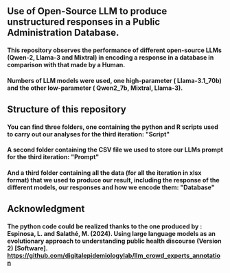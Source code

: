 ## Use of Open-Source LLM to produce unstructured responses in a Public Administration Database.

#### This repository observes the performance of different open-source LLMs (Qwen-2, Llama-3 and Mixtral) in encoding a response in a database in comparison with that made by a Human.

#### Numbers of LLM models were used, one high-parameter ( Llama-3.1_70b) and the other low-parameter ( Qwen2_7b, Mixtral, Llama-3).

## Structure of this repository

#### You can find three folders, one containing the python and R scripts used to carry out our analyses for the third iteration: "Script"
#### A second folder containing the CSV file we used to store our LLMs prompt for the third iteration: "Prompt"
#### And a third folder containing all the data (for all the iteration in xlsx format) that we used to produce our result, including the response of the different models, our responses and how we encode them: "Database"

## Acknowledgment

#### The python code could be realized thanks to the one produced by : Espinosa, L. and Salathé, M. (2024). Using large language models as an evolutionary approach to understanding public health discourse (Version 2) [Software]. https://github.com/digitalepidemiologylab/llm_crowd_experts_annotation
